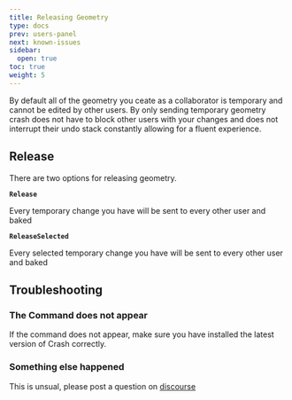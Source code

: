 ```yaml
---
title: Releasing Geometry
type: docs
prev: users-panel
next: known-issues
sidebar:
  open: true
toc: true
weight: 5
---
```


By default all of the geometry you ceate as a collaborator is temporary and cannot be edited by other users.
By only sending temporary geometry crash does not have to block other users with your changes and does not interrupt their undo stack constantly allowing for a fluent experience.

## Release

There are two options for releasing geometry.

**`Release`**

Every temporary change you have will be sent to every other user and baked

**`ReleaseSelected`**

Every selected temporary change you have will be sent to every other user and baked

## Troubleshooting

### The Command does not appear

If the command does not appear, make sure you have installed the latest version of Crash correctly.

### Something else happened

This is unsual, please post a question on [discourse](https://discourse.mcneel.com/c/plug-ins/multi-user/163/)
